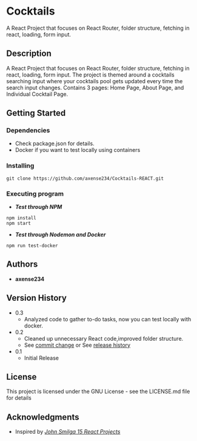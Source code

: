 # **Cocktails**

A React Project that focuses on React Router, folder structure, fetching in react, loading, form input.

## **Description**

A React Project that focuses on React Router, folder structure, fetching in react, loading, form input. The project is themed around a cocktails searching input where your cocktails pool gets updated every time the search input changes. Contains 3 pages: Home Page, About Page, and Individual Cocktail Page.

## **Getting Started**

### Dependencies

- Check package.json for details.
- Docker if you want to test locally using containers

### Installing

```
git clone https://github.com/axense234/Cocktails-REACT.git
```

### Executing program

- **_Test through NPM_**

```
npm install
npm start
```

- **_Test through Nodemon and Docker_**

```
npm run test-docker
```

## **Authors**

- **axense234**

## **Version History**

- 0.3
  - Analyzed code to gather to-do tasks, now you can test locally with docker.
- 0.2
  - Cleaned up unnecessary React code,improved folder structure.
  - See [commit change](https://github.com/axense234/Cocktails-REACT/commits/master) or See [release history](https://github.com/axense234/Cocktails-REACT/releases)
- 0.1
  - Initial Release

## **License**

This project is licensed under the GNU License - see the LICENSE.md file for details

## **Acknowledgments**

- Inspired by [_John Smilga 15 React Projects_](https://www.youtube.com/watch?v=a_7Z7C_JCyo&t=8s)
